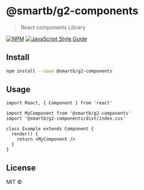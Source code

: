 # @smartb/g2-components

> React components Library

[![NPM](https://img.shields.io/npm/v/@smartb/g2-components.svg)](https://www.npmjs.com/package/@smartb/g2-components) [![JavaScript Style Guide](https://img.shields.io/badge/code_style-standard-brightgreen.svg)](https://standardjs.com)

## Install

```bash
npm install --save @smartb/g2-components
```

## Usage

```tsx
import React, { Component } from 'react'

import MyComponent from '@smartb/g2-components'
import '@smartb/g2-components/dist/index.css'

class Example extends Component {
  render() {
    return <MyComponent />
  }
}
```

## License

MIT © [](https://github.com/)
